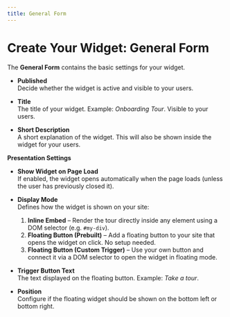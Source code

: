```yaml
---
title: General Form
---
```


# Create Your Widget: General Form

The **General Form** contains the basic settings for your widget.

- **Published**  
  Decide whether the widget is active and visible to your users.

- **Title**  
  The title of your widget. Example: *Onboarding Tour*. Visible to your users.

- **Short Description**  
  A short explanation of the widget. This will also be shown inside the widget for your users.

**Presentation Settings**

- **Show Widget on Page Load**  
  If enabled, the widget opens automatically when the page loads (unless the user has previously closed it).

- **Display Mode**  
  Defines how the widget is shown on your site:  
  1. **Inline Embed** – Render the tour directly inside any element using a DOM selector (e.g. `#my-div`).  
  2. **Floating Button (Prebuilt)** – Add a floating button to your site that opens the widget on click. No setup needed.  
  3. **Floating Button (Custom Trigger)** – Use your own button and connect it via a DOM selector to open the widget in floating mode.

- **Trigger Button Text**  
  The text displayed on the floating button. Example: *Take a tour*.

- **Position**  
  Configure if the floating widget should be shown on the bottom left or bottom right.

